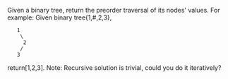 Given a binary tree, return the preorder traversal of its nodes' values.
For example:
Given binary tree{1,#,2,3},

       1
        \
         2
        /
       3

return[1,2,3].
Note: Recursive solution is trivial, could you do it iteratively?